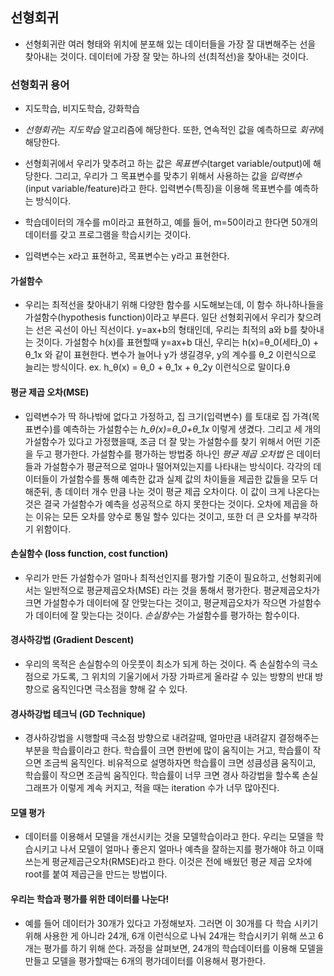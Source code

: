 ## 선형회귀

- 선형회귀란 여러 형태와 위치에 분포해 있는 데이터들을 가장 잘 대변해주는 선을 찾아내는 것이다. 데이터에 가장 잘 맞는 하나의 선(최적선)을 찾아내는 것이다.

### 선형회귀 용어

- 지도학습, 비지도학습, 강화학습

- *선형회귀*는 *지도학습* 알고리즘에 해당한다. 또한, 연속적인 값을 예측하므로 *회귀*에 해당한다. 

- 선형회귀에서 우리가 맞추려고 하는 값은 *목표변수*(target variable/output)에 해당한다. 그리고, 우리가 그 목표변수를 맞추기 위해서 사용하는 값을 *입력변수*(input variable/feature)라고 한다. 입력변수(특징)을 이용해 목표변수를 예측하는 방식이다.

- 학습데이터의 개수를 m이라고 표현하고, 예를 들어, m=50이라고 한다면 50개의 데이터를 갖고 프로그램을 학습시키는 것이다.

- 입력변수는 x라고 표현하고, 목표변수는 y라고 표현한다. 

#### 가설함수
- 우리는 최적선을 찾아내기 위해 다양한 함수를 시도해보는데, 이 함수 하나하나들을 가설함수(hypothesis function)이라고 부른다. 일단 선형회귀에서 우리가 찾으려는 선은 곡선이 아닌 직선이다. y=ax+b의 형태인데, 우리는 최적의 a와 b를 찾아내는 것이다. 가설함수 h(x)를 표현할때 y=ax+b 대신, 우리는 h(x)=θ_0(세타_0) + θ_1x 와 같이 표현한다. 변수가 늘어나 y가 생길경우, y의 계수를 θ_2 이런식으로 늘리는 방식이다. ex. h_θ(x) = θ_0 + θ_1x + θ_2y 이런식으로 말이다.θ

#### 평균 제곱 오차(MSE)
- 입력변수가 딱 하나밖에 없다고 가정하고, 집 크기(입력변수) 를 토대로 집 가격(목표변수)를 예측하는 가설함수는 *h_θ(x)=θ_0+θ_1x* 이렇게 생겼다. 그리고 세 개의 가설함수가 있다고 가정했을때, 조금 더 잘 맞는 가설함수를 찾기 위해서 어떤 기준을 두고 평가한다. 가설함수를 평가하는 방법중 하나인 *평균 제곱 오차법* 은 데이터들과 가설함수가 평균적으로 얼마나 떨어져있는지를 나타내는 방식이다. 각각의 데이터들이 가설함수를 통해 예측한 값과 실제 값의 차이들을 제곱한 값들을 모두 더해준뒤, 총 데이터 개수 만큼 나눈 것이 평균 제곱 오차이다. 이 값이 크게 나온다는 것은 결국 가설함수가 예측을 성공적으로 하지 못한다는 것이다. 오차에 제곱을 하는 이유는 모든 오차를 양수로 통일 할수 있다는 것이고, 또한 더 큰 오차를 부각하기 위함이다. 

#### 손실함수 (loss function, cost function)
- 우리가 만든 가설함수가 얼마나 최적선인지를 평가할 기준이 필요하고, 선형회귀에서는 일반적으로 평균제곱오차(MSE) 라는 것을 통해서 평가한다. 평균제곱오차가 크면 가설함수가 데이터에 잘 안맞는다는 것이고, 평균제곱오차가 작으면 가설함수가 데이터에 잘 맞는다는 것이다. *손실함수*는 가설함수를 평가하는 함수이다.

#### 경사하강법 (Gradient Descent)
- 우리의 목적은 손실함수의 아웃풋이 최소가 되게 하는 것이다. 즉 손실함수의 극소점으로 가도록, 그 위치의 기울기에서 가장 가파르게 올라갈 수 있는 방향의 반대 방향으로 움직인다면 극소점을 향해 갈 수 있다.

#### 경사하강법 테크닉 (GD Technique)
- 경사하강법을 시행할때 극소점 방향으로 내려갈때, 얼마만큼 내려갈지 결정해주는 부분을 학습률이라고 한다. 학습률이 크면 한번에 많이 움직이는 거고, 학습률이 작으면 조금씩 움직인다. 비유적으로 설명하자면 학습률이 크면 성큼성큼 움직이고, 학습률이 작으면 조금씩 움직인다. 학습률이 너무 크면 경사 하강법을 할수록 손실 그래프가 이렇게 계속 커지고, 적을 때는 iteration 수가 너무 많아진다.

#### 모델 평가
- 데이터를 이용해서 모델을 개선시키는 것을 모델학습이라고 한다. 우리는 모델을 학습시키고 나서 모델이 얼마나 좋은지 얼마나 예측을 잘하는지를 평가해야 하고 이때 쓰는게 평균제곱근오차(RMSE)라고 한다. 이것은 전에 배웠던 평균 제곱 오차에 root를 붙여 제곱근을 만드는 방법이다. 

#### 우리는 학습과 평가를 위한 데이터를 나눈다!
- 예를 들어 데이터가 30개가 있다고 가정해보자. 그러면 이 30개를 다 학습 시키기 위해 사용한 게 아니라 24개, 6개 이런식으로 나눠 24개는 학습시키기 위해 쓰고 6개는 평가를 하기 위해 쓴다. 과정을 살펴보면, 24개의 학습데이터를 이용해 모델을 만들고 모델을 평가할때는 6개의 평가데이터를 이용해서 평가한다.